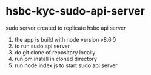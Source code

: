 # hsbc-kyc-sudo-api-server

sudo server created to replicate hsbc api server


1.	the app is build with node version v8.6.0
2.	to run sudo api server
3.	do git clone of repository locally
4.	run pm install in cloned directory
5.	run node index.js to start sudo api server
